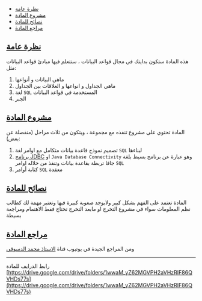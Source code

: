- [نظرة عامة](#نظرة-عامة)
- [مشروع المادة](#مشروع-المادة)
- [نصائح للمادة](#نصائح-للمادة)
- [مراجع المادة](#مراجع-للمادة)

<a name="نظرة-عامة"></a>

## [نظرة عامة](#نظرة-عامة)

<!-- start -->

هذه المادة ستكون بدايتك في مجال قواعد البيانات ، ستتعلم فيها مبادئ قواعد البيانات مثل:

1. ماهي البيانات و أنواعها
2. ماهي الجداول و انواعها و العلاقات بين الجداول
3. لغة `SQL` المستخدمة في قواعد البيانات
4. الجبر

<a name="مشروع-المادة"></a>

## [مشروع المادة](#مشروع-المادة)

المادة تحتوي على مشروع تنفذه مع مجموعة ، ويتكون من ثلاث مراحل (منفصلة عن بعض):

1. تصميم نموذج قاعدة بيانات متكامل مع اوامر لغة `SQL` لبناءها
2. [برنامج JDBC](https://github.com/DevMoath/jdbc) او `Java Database Connectivity` وهو عبارة عن برنامج بسيط بلغة جافا
   تربطة بقاعدة بيانات وتنفذ من خلاله اوامر `SQL`
3. كتابة أوامر `SQL` معقدة

<a name="نصائح-للمادة"></a>

## [نصائح للمادة](#نصائح-للمادة)

المادة تعتمد على الفهم بشكل كبير ولايوجد صعوبة كبيرة فيها وتعتبر مهمة لك كطالب نظم المعلومات سواء في مشروع التخرج او
مابعد التخرج تحتاج فقط الاهتمام ومراجعة بسيطة

<a name="مراجع-للمادة"></a>

## [مراجع المادة](#مراجع-للمادة)

ومن المراجع الجيدة في يوتيوب قناة [الاستاذ محمد الدسوقي](https://www.youtube.com/user/DesoukiEgypt)

---
رابط الدرايف للمادة
[https://drive.google.com/drive/folders/1wwaM_yZ62MGVPH2aVHzRIF86QVHDs77s](https://drive.google.com/drive/folders/1wwaM_yZ62MGVPH2aVHzRIF86QVHDs77s)
